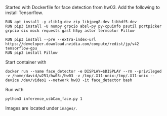Started with Dockerfile for face detection from hw03.
Add the following to install Tensorflow.

```
RUN apt install -y zlib1g-dev zip libjpeg8-dev libhdf5-dev 
RUN pip3 install -U numpy grpcio absl-py py-cpuinfo psutil portpicker grpcio six mock requests gast h5py astor termcolor Pillow

RUN pip3 install --pre --extra-index-url https://developer.download.nvidia.com/compute/redist/jp/v42 tensorflow-gpu
RUN pip3 install Pillow
```
Start container with
```
docker run --name face_detector -e DISPLAY=$DISPLAY --rm --privileged -v /home/david/w251/hw03:/hw03 -v /tmp/.X11-unix:/tmp/.X11-unix --device /dev/video1 --network hw03 -it face_detector bash
```

Run with
```
python3 inference_usbCam_face.py 1
```

Images are located under `images/`.
